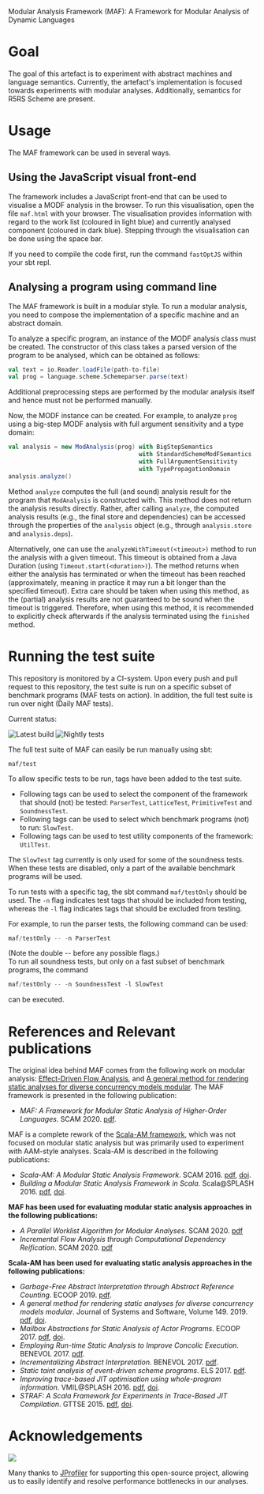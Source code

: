 Modular Analysis Framework (MAF): A Framework for Modular Analysis of Dynamic Languages

# Goal
The goal of this artefact is to experiment with abstract machines and language
semantics. Currently, the artefact's implementation is focused towards experiments with modular analyses.
Additionally, semantics for R5RS Scheme are present.

# Usage
The MAF framework can be used in several ways.

## Using the JavaScript visual front-end
The framework includes a JavaScript front-end that can be used to visualise a MODF analysis in the browser.
To run this visualisation, open the file `maf.html` with your browser. The visualisation provides information with
regard to the work list (coloured in light blue) and currently analysed component (coloured in dark blue).
Stepping through the visualisation can be done using the space bar.

If you need to compile the code first, run the command `fastOptJS` within your sbt repl.

## Analysing a program using command line
The MAF framework is built in a modular style. To run a modular analysis, you need to compose the
implementation of a specific machine and an abstract domain.

To analyze a specific program, an instance of the MODF analysis class must be created. The constructor of
this class takes a parsed version of the program to be analysed, which can be obtained as follows:
```scala
val text = io.Reader.loadFile(path-to-file)
val prog = language.scheme.Schemeparser.parse(text)
```
Additional preprocessing steps are performed by the modular analysis itself and hence must not be performed manually.

Now, the MODF instance can be created. For example, to analyze `prog` using a big-step MODF analysis
with full argument sensitivity and a type domain:
```scala
val analysis = new ModAnalysis(prog) with BigStepSemantics
                                     with StandardSchemeModFSemantics
                                     with FullArgumentSensitivity
                                     with TypePropagationDomain
analysis.analyze()
```
Method `analyze` computes the full (and sound) analysis result for the program that `ModAnalysis` is constructed with. 
This method does not return the analysis results directly.
Rather, after calling `analyze`, the computed analysis results (e.g., the final store and dependencies) can be accessed through the properties of the `analysis` object (e.g., through `analysis.store` and `analysis.deps`).

Alternatively, one can use the `analyzeWithTimeout(<timeout>)` method to run the analysis with a given timeout. This timeout is obtained from a Java Duration
(using `Timeout.start(<duration>)`). 
The method returns when either the analysis has terminated or when the timeout has been reached (approximately, meaning in practice it may run a bit longer than the specified timeout). 
Extra care should be taken when using this method, as the (partial) analysis results are not guaranteed to be sound when the timeout is triggered. 
Therefore, when using this method, it is recommended to explicitly check afterwards if the analysis terminated using the `finished` method.

# Running the test suite
This repository is monitored by a CI-system. Upon every push and pull request to this repository, the test suite is run on a specific subset of benchmark programs (MAF tests on action). 
In addition, the full test suite is run over night (Daily MAF tests).

Current status:
<!-- https://github.com/badges/shields -->
![Latest build](https://github.com/softwarelanguageslab/maf/workflows/MAF%20tests%20on%20action/badge.svg) 
![Nightly tests](https://github.com/softwarelanguageslab/maf/workflows/Daily%20MAF%20tests/badge.svg)

The full test suite of MAF can easily be run manually using sbt:
```sbtshell
maf/test
```

To allow specific tests to be run, tags have been added to the test suite. 
 * Following tags can be used to select the component of the framework that should (not) be tested: `ParserTest`, `LatticeTest`, `PrimitiveTest` and `SoundnessTest`.
 * Following tags can be used to select which benchmark programs (not) to run: `SlowTest`.
 * Following tags can be used to test utility components of the framework: `UtilTest`.

The `SlowTest` tag currently is only used for some of the soundness tests. When these tests are disabled, only a part of the available benchmark programs
will be used.

To run tests with a specific tag, the sbt command `maf/testOnly` should be used. The `-n` flag indicates test tags that should be
included from testing, whereas the `-l` flag indicates tags that should be excluded from testing.

For example, to run the parser tests, the following command can be used:
```sbt
maf/testOnly -- -n ParserTest
```
(Note the double -- before any possible flags.)<br>
To run all soundness tests, but only on a fast subset of benchmark programs, the command
```sbt
maf/testOnly -- -n SoundnessTest -l SlowTest
```
can be executed.

# References and Relevant publications
The original idea behind MAF comes from the following work on modular analysis: [Effect-Driven Flow Analysis](https://doi.org/10.1007/978-3-030-11245-5_12), and [A general method for rendering static analyses for diverse concurrency models modular](https://doi.org/10.1016/j.jss.2018.10.001).
The MAF framework is presented in the following publication:
  * _MAF: A Framework for Modular Static Analysis of Higher-Order Languages_. SCAM 2020. [pdf](http://soft.vub.ac.be/Publications/2020/vub-tr-soft-20-13.pdf).
 
MAF is a complete rework of the [Scala-AM framework](https://github.com/acieroid/scala-am), which was not focused on
modular static analysis but was primarily used to experiment with AAM-style analyses. Scala-AM is described in the
following publications:
  * _Scala-AM: A Modular Static Analysis Framework_. SCAM 2016. [pdf](http://soft.vub.ac.be/Publications/2016/vub-soft-tr-16-07.pdf), [doi](https://zenodo.org/badge/latestdoi/23603/acieroid/scala-am).
  * _Building a Modular Static Analysis Framework in Scala_. Scala@SPLASH 2016. [pdf](http://soft.vub.ac.be/Publications/2016/vub-soft-tr-16-13.pdf), [doi](http://doi.acm.org/10.1145/2998392.3001579).

**MAF has been used for evaluating modular static analysis approaches in the following publications:**
  * _A Parallel Worklist Algorithm for Modular Analyses_. SCAM 2020. [pdf](http://soft.vub.ac.be/Publications/2020/vub-tr-soft-20-10.pdf)
  * _Incremental Flow Analysis through Computational Dependency Reification_. SCAM 2020. [pdf](http://soft.vub.ac.be/Publications/2020/vub-tr-soft-20-12.pdf)

**Scala-AM has been used for evaluating static analysis approaches in the following publications:**
  * _Garbage-Free Abstract Interpretation through Abstract Reference Counting_. ECOOP 2019. [pdf](http://drops.dagstuhl.de/opus/volltexte/2019/10784/).
  * _A general method for rendering static analyses for diverse concurrency models modular_. Journal of Systems and Software, Volume 149. 2019. [pdf](https://www.sciencedirect.com/science/article/pii/S0164121218302206), [doi](https://doi.org/10.1016/j.jss.2018.10.001). <!-- [pdf](https://soft.vub.ac.be/~qstieven/fwo-proposal-jss.pdf) -->
  * _Mailbox Abstractions for Static Analysis of Actor Programs_. ECOOP 2017. [pdf](http://soft.vub.ac.be/~qstieven/ecoop2017/ecoop2017actors-final.pdf), [doi](https://doi.org/10.4230/LIPIcs.ECOOP.2017.25).
  * _Employing Run-time Static Analysis to Improve Concolic Execution_. BENEVOL 2017. [pdf](http://ceur-ws.org/Vol-2047/BENEVOL_2017_paper_7.pdf).
  * _Incrementalizing Abstract Interpretation_. BENEVOL 2017. [pdf](http://ceur-ws.org/Vol-2047/BENEVOL_2017_paper_9.pdf).
  * _Static taint analysis of event-driven scheme programs_. ELS 2017. [pdf](http://soft.vub.ac.be/Publications/2017/vub-soft-tr-17-02.pdf).
  * _Improving trace-based JIT optimisation using whole-program information_. VMIL@SPLASH 2016. [pdf](http://soft.vub.ac.be/Publications/2016/vub-soft-tr-16-09.pdf), [doi](http://doi.acm.org/10.1145/2998415.2998418).
  * _STRAF: A Scala Framework for Experiments in Trace-Based JIT Compilation_. GTTSE 2015. [pdf](http://soft.vub.ac.be/Publications/2017/vub-soft-tr-17-09.pdf), [doi](https://doi.org/10.1007/978-3-319-60074-1\_10).

# Acknowledgements

![](https://www.ej-technologies.com/images/product_banners/jprofiler_medium.png)

Many thanks to [JProfiler](https://www.ej-technologies.com/products/jprofiler/overview.html) for supporting this open-source project, allowing us to easily identify and resolve performance bottlenecks in our analyses.

